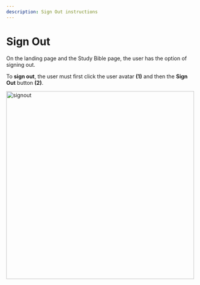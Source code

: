 ```yaml
---
description: Sign Out instructions
---
```


# Sign Out

On the landing page and the Study Bible page, the user has the option of signing out.

To **sign out**, the user must first click the user avatar **(1)** and then the **Sign Out** button **(2)**.

<img src="/img/assets/signout.png"  width="500px" alt="signout"/>
